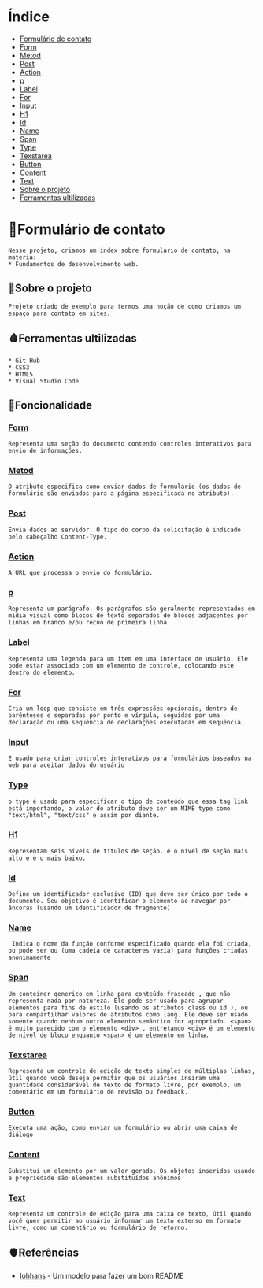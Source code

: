 # Índice
* [Formulário de contato](#formulário-de-contato)
* [Form](#form)
* [Metod](#metod)
* [Post](#post)
* [Action](#action)
* [p](#p)
* [Label](#label)
* [For](#for)
* [Input](#input)
* [H1](#h1)
* [Id](#id)
* [Name](#name)
* [Span](#post)
* [Type](#Type)
* [Texstarea](#texsterea)
* [Button](#button)
* [Content](#content)
* [Text](#text)
* [Sobre o projeto](#sobre-o-projeto)
* [Ferramentas ultilizadas](#ferramentas-ultilizadas)

# 👻Formulário de contato 
    Nesse projeto, criamos um index sobre formulario de contato, na materia: 
    * Fundamentos de desenvolvimento web.  

## 🎃Sobre o projeto 
    Projeto criado de exemplo para termos uma noção de como criamos um espaço para contato em sites. 

 ## 🩸Ferramentas ultilizadas 
    * Git Hub
    * CSS3
    * HTML5
    * Visual Studio Code

## 🦇Foncionalidade

### [Form](https://developer.mozilla.org/en-US/docs/Web/HTML/Element/form)
    Representa uma seção do documento contendo controles interativos para envio de informações.

### [Metod](https://www.w3schools.com/tags/att_method.asp)
    O atributo especifica como enviar dados de formulário (os dados de formulário são enviados para a página especificada no atributo).

### [Post](Shttps://developer.mozilla.org/pt-BR/docs/Web/HTTP/Methods/POST)
    Envia dados ao servidor. O tipo do corpo da solicitação é indicado pelo cabeçalho Content-Type.

### [Action](https://developer.mozilla.org/en-US/docs/Web/HTML/Element/form)
    A URL que processa o envio do formulário.

### [p](https://developer.mozilla.org/pt-BR/docs/Web/HTML/Element/p)
    Representa um parágrafo. Os parágrafos são geralmente representados em mídia visual como blocos de texto separados de blocos adjacentes por linhas em branco e/ou recuo de primeira linha

### [Label](https://developer.mozilla.org/pt-BR/docs/Web/HTML/Element/label)
    Representa uma legenda para um item em uma interface de usuário. Ele pode estar associado com um elemento de controle, colocando este dentro do elemento.

### [For](https://developer.mozilla.org/pt-BR/docs/Web/JavaScript/Reference/Statements/for)
    Cria um loop que consiste em três expressões opcionais, dentro de parênteses e separadas por ponto e vírgula, seguidas por uma declaração ou uma sequência de declarações executadas em sequência.

### [Input](https://developer.mozilla.org/en-US/docs/Web/HTML/Element/input)
    E usado para criar controles interativos para formulários baseados na web para aceitar dados do usuário
 
### [Type](https://www.w3schools.com/html/html_form_elements.asp)
    o type é usado para especificar o tipo de conteúdo que essa tag link está importando, o valor do atributo deve ser um MIME type como "text/html", "text/css" e assim por diante.

### [H1](https://developer.mozilla.org/en-US/docs/Web/HTML/Element/Heading_Elements)
    Representam seis níveis de títulos de seção. é o nível de seção mais alto e é o mais baixo.

### [Id](https://developer.mozilla.org/pt-BR/docs/Web/HTML/Global_attributes/id)
    Define um identificador exclusivo (ID) que deve ser único por todo o documento. Seu objetivo é identificar o elemento ao navegar por âncoras (usando um identificador de fragmento)

### [Name](https://developer.mozilla.org/en-US/docs/Web/JavaScript/Reference/Global_Objects/Function/name#try_it)
     Indica o nome da função conforme especificado quando ela foi criada, ou pode ser ou (uma cadeia de caracteres vazia) para funções criadas anonimamente

### [Span](https://developer.mozilla.org/pt-BR/docs/Web/HTML/Element/span)
    Um conteiner generico em linha para conteúdo fraseado , que não representa nada por natureza. Ele pode ser usado para agrupar elementos para fins de estilo (usando os atributos class ou id ), ou para compartilhar valores de atributos como lang. Ele deve ser usado somente quando nenhum outro elemento semântico for apropriado. <span> é muito parecido com o elemento <div> , entretando <div> é um elemento de nível de bloco enquanto <span> é um elemento em linha.

### [Texstarea](https://developer.mozilla.org/en-US/docs/Web/HTML/Element/textarea)
    Representa um controle de edição de texto simples de múltiplas linhas, útil quando você deseja permitir que os usuários insiram uma quantidade considerável de texto de formato livre, por exemplo, um comentário em um formulário de revisão ou feedback.

### [Button](https://developer.mozilla.org/en-US/docs/Web/HTML/Element/Heading_Elements)
    Executa uma ação, como enviar um formulário ou abrir uma caixa de diálogo

### [Content](https://developer.mozilla.org/en-US/docs/Web/CSS/content)
    Substitui um elemento por um valor gerado. Os objetos inseridos usando a propriedade são elementos substituídos anônimos

### [Text](https://developer.mozilla.org/pt-BR/docs/Web/HTML/Element/textarea)
    Representa um controle de edição para uma caixa de texto, útil quando você quer permitir ao usuário informar um texto extenso em formato livre, como um comentário ou formulário de retorno.

## 🫀Referências

* [lohhans](https://gist.github.com/lohhans/f8da0b147550df3f96914d3797e9fb89) - Um modelo para fazer um bom README